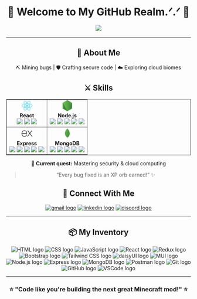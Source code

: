 <h1 align="center">🌸 Welcome to My GitHub Realm.ᐟ.ᐟ 🌸</h1>

<p align="center">
  <img src="https://i.pinimg.com/736x/45/d2/ef/45d2ef602219a1b0d109fc54efbaf580.jpg" width="650" />
</p>

---

<div align="center">

## 🌸 About Me  
⛏️ Mining bugs | 🛡️ Crafting secure code | ☁️ Exploring cloud biomes  
## ⚔️ Skills


<table align="center" border="bold">
  <tr>
    <td align="center"><img src="https://raw.githubusercontent.com/devicons/devicon/master/icons/react/react-original.svg" width="30" height="30"/><br><b>React</b><br/>
      <img src="https://i.ibb.co/F7vV2Pf/pink-heart.png" width="20"/>
      <img src="https://i.ibb.co/F7vV2Pf/pink-heart.png" width="20"/>
      <img src="https://i.ibb.co/F7vV2Pf/pink-heart.png" width="20"/>
    </td>
    <td align="center"><img src="https://raw.githubusercontent.com/devicons/devicon/master/icons/nodejs/nodejs-original.svg" width="30" height="30"/><br/><b>Node.js</b><br/>
      <img src="https://raw.githubusercontent.com/yourusername/your-repo-name/main/assets/heart_full.png" width="20"/>
      <img src="https://raw.githubusercontent.com/yourusername/your-repo-name/main/assets/heart_full.png" width="20"/>
      <img src="https://raw.githubusercontent.com/yourusername/your-repo-name/main/assets/heart_full.png" width="20"/>
      <img src="https://raw.githubusercontent.com/yourusername/your-repo-name/main/assets/heart_empty.png" width="20"/>
      <img src="https://raw.githubusercontent.com/yourusername/your-repo-name/main/assets/heart_empty.png" width="20"/>
    </td>
  </tr>
  <tr>
    <td align="center"> <img src="https://raw.githubusercontent.com/devicons/devicon/master/icons/express/express-original.svg" width="30" height="30"/><br/><b>Express</b><br/>
      <img src="https://raw.githubusercontent.com/yourusername/your-repo-name/main/assets/heart_full.png" width="20"/>
      <img src="https://raw.githubusercontent.com/yourusername/your-repo-name/main/assets/heart_full.png" width="20"/>
      <img src="https://raw.githubusercontent.com/yourusername/your-repo-name/main/assets/heart_empty.png" width="20"/>
      <img src="https://raw.githubusercontent.com/yourusername/your-repo-name/main/assets/heart_empty.png" width="20"/>
      <img src="https://raw.githubusercontent.com/yourusername/your-repo-name/main/assets/heart_empty.png" width="20"/>
    </td>
    <td align="center"> <img src="https://raw.githubusercontent.com/devicons/devicon/master/icons/mongodb/mongodb-original.svg" width="30" height="30"/><br/><b>MongoDB</b><br/>
      <img src="https://raw.githubusercontent.com/yourusername/your-repo-name/main/assets/heart_full.png" width="20"/>
      <img src="https://raw.githubusercontent.com/yourusername/your-repo-name/main/assets/heart_full.png" width="20"/>
      <img src="https://raw.githubusercontent.com/yourusername/your-repo-name/main/assets/heart_empty.png" width="20"/>
      <img src="https://raw.githubusercontent.com/yourusername/your-repo-name/main/assets/heart_empty.png" width="20"/>
      <img src="https://raw.githubusercontent.com/yourusername/your-repo-name/main/assets/heart_empty.png" width="20"/>
    </td>
  </tr>
</table>

🏹 **Current quest:** Mastering security & cloud computing  

> “Every bug fixed is an XP orb earned!” ✨  

</div>

<div align="center">

## 🌸 Connect With Me  

<div align="center">
  <a href="mailto:rimsha0401shoaib@gmail.com" target="_blank"><img src="https://img.shields.io/static/v1?message=Gmail&logo=gmail&label=&color=ff69b4&logoColor=white&labelColor=&style=for-the-badge" height="35" alt="gmail logo" /></a> 
  <a href="https://www.linkedin.com/in/rimsha-shoaib-b9368a286/" target="_blank"><img src="https://img.shields.io/static/v1?message=LinkedIn&logo=linkedin&label=&color=ff69b4&logoColor=white&labelColor=&style=for-the-badge" height="35" alt="linkedin logo" /></a> 
  <a href="https://discordapp.com/users/kitt3nblade" target="_blank"><img src="https://img.shields.io/static/v1?message=Discord&logo=discord&label=&color=ff69b4&logoColor=white&labelColor=&style=for-the-badge" height="35" alt="discord logo" /></a>
</div>

</div>

  ---


<div align="center">

## 📦 My Inventory

<p align="center">
  <!-- Languages -->
  <img src="https://cdn.jsdelivr.net/gh/devicons/devicon/icons/html5/html5-original.svg" height="40" alt="HTML logo" title="HTML" />
  <img src="https://cdn.jsdelivr.net/gh/devicons/devicon/icons/css3/css3-original.svg" height="40" alt="CSS logo" title="CSS" />
  <img src="https://cdn.jsdelivr.net/gh/devicons/devicon/icons/javascript/javascript-original.svg" height="40" alt="JavaScript logo" title="JavaScript" />

  <!-- Frameworks & Libraries -->
  <img src="https://cdn.jsdelivr.net/gh/devicons/devicon/icons/react/react-original.svg" height="40" alt="React logo" title="React" />
  <img src="https://cdn.jsdelivr.net/gh/devicons/devicon/icons/redux/redux-original.svg" height="40" alt="Redux logo" title="Redux" />
  <img src="https://cdn.jsdelivr.net/gh/devicons/devicon/icons/bootstrap/bootstrap-original.svg" height="40" alt="Bootstrap logo" title="Bootstrap" />
  <img src="https://www.vectorlogo.zone/logos/tailwindcss/tailwindcss-icon.svg" height="40" alt="Tailwind CSS logo" title="Tailwind CSS" />
  <img src="https://www.vectorlogo.zone/logos/daisyui/daisyui-icon.svg" height="40" alt="daisyUI logo" title="daisyUI" />
  <img src="https://cdn.jsdelivr.net/gh/devicons/devicon/icons/materialui/materialui-original.svg" height="40" alt="MUI logo" title="Material UI" />

  <!-- Backend -->
  <img src="https://cdn.jsdelivr.net/gh/devicons/devicon/icons/nodejs/nodejs-original.svg" height="40" alt="Node.js logo" title="Node.js" />
  <img src="https://cdn.jsdelivr.net/gh/devicons/devicon/icons/express/express-original.svg" height="40" alt="Express logo" title="Express" />
  <img src="https://cdn.jsdelivr.net/gh/devicons/devicon/icons/mongodb/mongodb-original.svg" height="40" alt="MongoDB logo" title="MongoDB" />

  <!-- Tools -->
  <img src="https://www.vectorlogo.zone/logos/getpostman/getpostman-icon.svg" height="40" alt="Postman logo" title="Postman" />
  <img src="https://cdn.jsdelivr.net/gh/devicons/devicon/icons/git/git-original.svg" height="40" alt="Git logo" title="Git" />
  <img src="https://cdn.jsdelivr.net/gh/devicons/devicon/icons/github/github-original.svg" height="40" alt="GitHub logo" title="GitHub" />
  <img src="https://cdn.jsdelivr.net/gh/devicons/devicon/icons/vscode/vscode-original.svg" height="40" alt="VSCode logo" title="VS Code" />
</p>

</div>

---


<div align="center">
  
### ⭐️ "Code like you're building the next great Minecraft mod!" ⭐️
</div>
</div>



